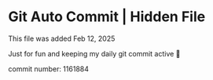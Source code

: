 # Git Auto Commit | Hidden File

This file was added Feb 12, 2025

Just for fun and keeping my daily git commit active 🤪

commit number: 1161884
